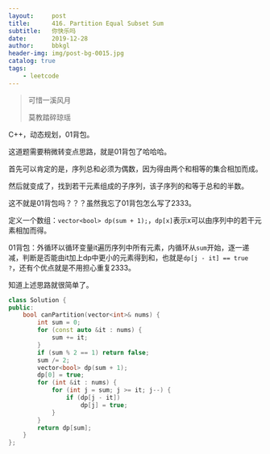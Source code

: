 ```yaml
---
layout:     post
title:      416. Partition Equal Subset Sum
subtitle:   你快乐吗
date:       2019-12-28
author:     bbkgl
header-img: img/post-bg-0015.jpg
catalog: true
tags:
    - leetcode
---
```


>可惜一溪风月
>
>莫教踏碎琼瑶

C++，动态规划，01背包。

这道题需要稍微转变点思路，就是01背包了哈哈哈。

首先可以肯定的是，序列总和必须为偶数，因为得由两个和相等的集合相加而成。

然后就变成了，找到若干元素组成的子序列，该子序列的和等于总和的半数。

这不就是01背包吗？？？虽然我忘了01背包怎么写了2333。

定义一个数组：`vector<bool> dp(sum + 1);`，`dp[x]`表示x可以由序列中的若干元素相加而得。

01背包：外循环以循环变量it遍历序列中所有元素，内循环从`sum`开始，逐一递减，判断是否能由it加上dp中更小的元素得到和，也就是`dp[j - it] == true ?`，还有个优点就是不用担心重复2333。

知道上述思路就很简单了。

```cpp
class Solution {
public:
    bool canPartition(vector<int>& nums) {
        int sum = 0;
        for (const auto &it : nums) {
            sum += it;
        }
        if (sum % 2 == 1) return false;
        sum /= 2;
        vector<bool> dp(sum + 1);
        dp[0] = true;
        for (int &it : nums) {
            for (int j = sum; j >= it; j--) {
                if (dp[j - it])
                    dp[j] = true;
            }
        }
        return dp[sum];
    }
};
```

